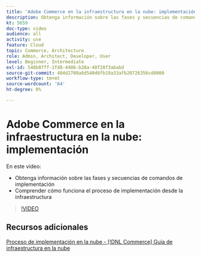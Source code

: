 ```yaml
---
title: 'Adobe Commerce en la infraestructura en la nube: implementación'
description: Obtenga información sobre las fases y secuencias de comandos de implementación. Comprender cómo funciona el proceso de implementación desde la infraestructura​.
kt: 5659
doc-type: video
audience: all
activity: use
feature: Cloud
topic: Commerce, Architecture
role: Admin, Architect, Developer, User
level: Beginner, Intermediate
exl-id: 548b87ff-1fd8-4486-b28a-40f28f3ababd
source-git-commit: 404d2708a6d540d6fb19a33afb20726356cd8000
workflow-type: tm+mt
source-wordcount: '64'
ht-degree: 0%

---
```


# Adobe Commerce en la infraestructura en la nube: implementación

En este vídeo:

- Obtenga información sobre las fases y secuencias de comandos de implementación
- Comprender cómo funciona el proceso de implementación desde la infraestructura&#x200B;

>[!VIDEO](https://video.tv.adobe.com/v/35695?quality=12&learn=on)

## Recursos adicionales

[Proceso de implementación en la nube - [!DNL Commerce] Guía de infraestructura en la nube](https://experienceleague.adobe.com/docs/commerce-cloud-service/user-guide/develop/deploy/process.html)
